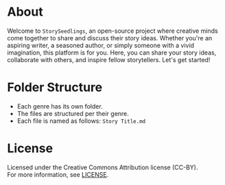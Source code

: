 # About
Welcome to `StorySeedlings`, an open-source project where creative minds come together to share and discuss their story ideas. Whether you're an aspiring writer, a seasoned author, or simply someone with a vivid imagination, this platform is for you. Here, you can share your story ideas, collaborate with others, and inspire fellow storytellers. Let's get started!

# Folder Structure
- Each genre has its own folder.
- The files are structured per their genre.
- Each file is named as follows: `Story Title.md`

# License
Licensed under the Creative Commons Attribution license (CC-BY).  
For more information, see [LICENSE](LICENSE.txt).